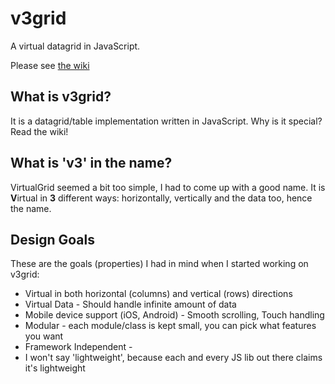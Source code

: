 v3grid
======

A virtual datagrid in JavaScript.

Please see [the wiki](/Sly1024/v3grid/wiki)

What is v3grid?
---
It is a datagrid/table implementation written in JavaScript. Why is it special? Read the wiki!

What is 'v3' in the name?
---

VirtualGrid seemed a bit too simple, I had to come up with a good name. It is **V**irtual in **3** different ways: horizontally, vertically and the data too, hence the name.

Design Goals
---
These are the goals (properties) I had in mind when I started working on v3grid:

* Virtual in both horizontal (columns) and vertical (rows) directions
* Virtual Data - Should handle infinite amount of data
* Mobile device support (iOS, Android) - Smooth scrolling, Touch handling
* Modular - each module/class is kept small, you can pick what features you want
* Framework Independent - 
* I won't say 'lightweight', because each and every JS lib out there claims it's lightweight


